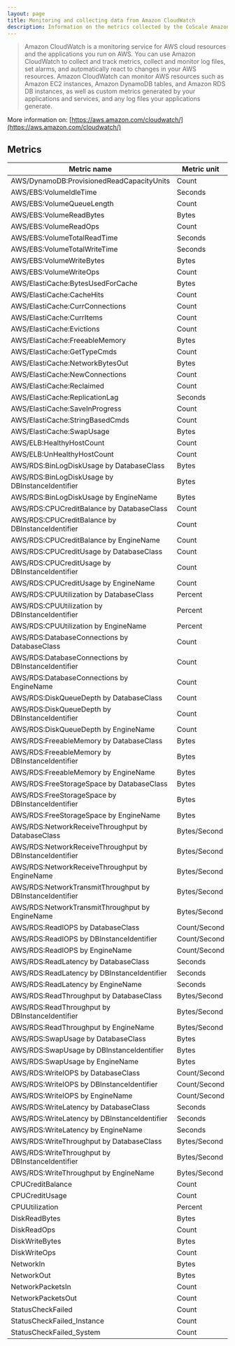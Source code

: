 ```yaml
---
layout: page
title: Monitoring and collecting data from Amazon CloudWatch
description: Information on the metrics collected by the CoScale Amazon CloudWatch plugin.
---
```


> Amazon CloudWatch is a monitoring service for AWS cloud resources and the applications you run on AWS. You can use Amazon CloudWatch to collect and track metrics, collect and monitor log files, set alarms, and automatically react to changes in your AWS resources. Amazon CloudWatch can monitor AWS resources such as Amazon EC2 instances, Amazon DynamoDB tables, and Amazon RDS DB instances, as well as custom metrics generated by your applications and services, and any log files your applications generate.

More information on: [https://aws.amazon.com/cloudwatch/](https://aws.amazon.com/cloudwatch/)


## Metrics

| Metric name                                               | Metric unit  |
|-----------------------------------------------------------|--------------|
| AWS/DynamoDB:ProvisionedReadCapacityUnits                 | Count        |
| AWS/EBS:VolumeIdleTime                                    | Seconds      |
| AWS/EBS:VolumeQueueLength                                 | Count        |
| AWS/EBS:VolumeReadBytes                                   | Bytes        |
| AWS/EBS:VolumeReadOps                                     | Count        |
| AWS/EBS:VolumeTotalReadTime                               | Seconds      |
| AWS/EBS:VolumeTotalWriteTime                              | Seconds      |
| AWS/EBS:VolumeWriteBytes                                  | Bytes        |
| AWS/EBS:VolumeWriteOps                                    | Count        |
| AWS/ElastiCache:BytesUsedForCache                         | Bytes        |
| AWS/ElastiCache:CacheHits                                 | Count        |
| AWS/ElastiCache:CurrConnections                           | Count        |
| AWS/ElastiCache:CurrItems                                 | Count        |
| AWS/ElastiCache:Evictions                                 | Count        |
| AWS/ElastiCache:FreeableMemory                            | Bytes        |
| AWS/ElastiCache:GetTypeCmds                               | Count        |
| AWS/ElastiCache:NetworkBytesOut                           | Bytes        |
| AWS/ElastiCache:NewConnections                            | Count        |
| AWS/ElastiCache:Reclaimed                                 | Count        |
| AWS/ElastiCache:ReplicationLag                            | Seconds      |
| AWS/ElastiCache:SaveInProgress                            | Count        |
| AWS/ElastiCache:StringBasedCmds                           | Count        |
| AWS/ElastiCache:SwapUsage                                 | Bytes        |
| AWS/ELB:HealthyHostCount                                  | Count        |
| AWS/ELB:UnHealthyHostCount                                | Count        |
| AWS/RDS:BinLogDiskUsage by DatabaseClass                  | Bytes        |
| AWS/RDS:BinLogDiskUsage by DBInstanceIdentifier           | Bytes        |
| AWS/RDS:BinLogDiskUsage by EngineName                     | Bytes        |
| AWS/RDS:CPUCreditBalance by DatabaseClass                 | Count        |
| AWS/RDS:CPUCreditBalance by DBInstanceIdentifier          | Count        |
| AWS/RDS:CPUCreditBalance by EngineName                    | Count        |
| AWS/RDS:CPUCreditUsage by DatabaseClass                   | Count        |
| AWS/RDS:CPUCreditUsage by DBInstanceIdentifier            | Count        |
| AWS/RDS:CPUCreditUsage by EngineName                      | Count        |
| AWS/RDS:CPUUtilization by DatabaseClass                   | Percent      |
| AWS/RDS:CPUUtilization by DBInstanceIdentifier            | Percent      |
| AWS/RDS:CPUUtilization by EngineName                      | Percent      |
| AWS/RDS:DatabaseConnections by DatabaseClass              | Count        |
| AWS/RDS:DatabaseConnections by DBInstanceIdentifier       | Count        |
| AWS/RDS:DatabaseConnections by EngineName                 | Count        |
| AWS/RDS:DiskQueueDepth by DatabaseClass                   | Count        |
| AWS/RDS:DiskQueueDepth by DBInstanceIdentifier            | Count        |
| AWS/RDS:DiskQueueDepth by EngineName                      | Count        |
| AWS/RDS:FreeableMemory by DatabaseClass                   | Bytes        |
| AWS/RDS:FreeableMemory by DBInstanceIdentifier            | Bytes        |
| AWS/RDS:FreeableMemory by EngineName                      | Bytes        |
| AWS/RDS:FreeStorageSpace by DatabaseClass                 | Bytes        |
| AWS/RDS:FreeStorageSpace by DBInstanceIdentifier          | Bytes        |
| AWS/RDS:FreeStorageSpace by EngineName                    | Bytes        |
| AWS/RDS:NetworkReceiveThroughput by DatabaseClass         | Bytes/Second |
| AWS/RDS:NetworkReceiveThroughput by DBInstanceIdentifier  | Bytes/Second |
| AWS/RDS:NetworkReceiveThroughput by EngineName            | Bytes/Second |
| AWS/RDS:NetworkTransmitThroughput by DBInstanceIdentifier | Bytes/Second |
| AWS/RDS:NetworkTransmitThroughput by EngineName           | Bytes/Second |
| AWS/RDS:ReadIOPS by DatabaseClass                         | Count/Second |
| AWS/RDS:ReadIOPS by DBInstanceIdentifier                  | Count/Second |
| AWS/RDS:ReadIOPS by EngineName                            | Count/Second |
| AWS/RDS:ReadLatency by DatabaseClass                      | Seconds      |
| AWS/RDS:ReadLatency by DBInstanceIdentifier               | Seconds      |
| AWS/RDS:ReadLatency by EngineName                         | Seconds      |
| AWS/RDS:ReadThroughput by DatabaseClass                   | Bytes/Second |
| AWS/RDS:ReadThroughput by DBInstanceIdentifier            | Bytes/Second |
| AWS/RDS:ReadThroughput by EngineName                      | Bytes/Second |
| AWS/RDS:SwapUsage by DatabaseClass                        | Bytes        |
| AWS/RDS:SwapUsage by DBInstanceIdentifier                 | Bytes        |
| AWS/RDS:SwapUsage by EngineName                           | Bytes        |
| AWS/RDS:WriteIOPS by DatabaseClass                        | Count/Second |
| AWS/RDS:WriteIOPS by DBInstanceIdentifier                 | Count/Second |
| AWS/RDS:WriteIOPS by EngineName                           | Count/Second |
| AWS/RDS:WriteLatency by DatabaseClass                     | Seconds      |
| AWS/RDS:WriteLatency by DBInstanceIdentifier              | Seconds      |
| AWS/RDS:WriteLatency by EngineName                        | Seconds      |
| AWS/RDS:WriteThroughput by DatabaseClass                  | Bytes/Second |
| AWS/RDS:WriteThroughput by DBInstanceIdentifier           | Bytes/Second |
| AWS/RDS:WriteThroughput by EngineName                     | Bytes/Second |
| CPUCreditBalance                                          | Count        |
| CPUCreditUsage                                            | Count        |
| CPUUtilization                                            | Percent      |
| DiskReadBytes                                             | Bytes        |
| DiskReadOps                                               | Count        |
| DiskWriteBytes                                            | Bytes        |
| DiskWriteOps                                              | Count        |
| NetworkIn                                                 | Bytes        |
| NetworkOut                                                | Bytes        |
| NetworkPacketsIn                                          | Count        |
| NetworkPacketsOut                                         | Count        |
| StatusCheckFailed                                         | Count        |
| StatusCheckFailed_Instance                                | Count        |
| StatusCheckFailed_System                                  | Count        |
